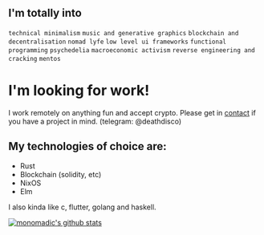 ## I'm totally into
`technical minimalism` `music and generative graphics` `blockchain and decentralisation` `nomad lyfe` `low level ui frameworks` `functional programming` `psychedelia` `macroeconomic activism` `reverse engineering and cracking` `mentos`

# I'm looking for work!
I work remotely on anything fun and accept crypto. Please get in [contact](mailto:themonomadic@protonmail.com) if you have a project in mind. (telegram: @deathdisco)

## My technologies of choice are:
- Rust
- Blockchain (solidity, etc)
- NixOS
- Elm

I also kinda like c, flutter, golang and haskell.

[![monomadic's github stats](https://github-readme-stats.vercel.app/api?username=monomadic&theme=graywhite)](https://github.com/anuraghazra/github-readme-stats)

